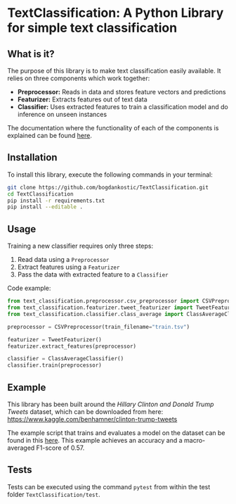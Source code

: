 # TextClassification: A Python Library for simple text classification

## What is it?
The purpose of this library is to make text classification easily available.
It relies on three components which work together: 
- **Preprocessor:** Reads in data and stores feature vectors and predictions
- **Featurizer:** Extracts features out of text data
- **Classifier:** Uses extracted features to train a classification model
and do inference on unseen instances

The documentation where the functionality of each of the components is explained can be found [here](https://bogdankostic.github.io/TextClassification/).

## Installation
To install this library, execute the following commands in your terminal:
```bash
git clone https://github.com/bogdankostic/TextClassification.git
cd TextClassification
pip install -r requirements.txt
pip install --editable .
```

## Usage
Training a new classifier requires only three steps: 
1) Read data using a `Preprocessor` 
2) Extract features using a `Featurizer` 
3) Pass the data with extracted feature to a `Classifier`

Code example:
```python
from text_classification.preprocessor.csv_preprocessor import CSVPreprocessor
from text_classification.featurizer.tweet_featurizer import TweetFeaturizer
from text_classification.classifier.class_average import ClassAverageClassifier

preprocessor = CSVPreprocessor(train_filename="train.tsv")

featurizer = TweetFeaturizer()
featurizer.extract_features(preprocessor)

classifier = ClassAverageClassifier()
classifier.train(preprocessor)
```

## Example
This library has been built around the *Hillary Clinton and Donald Trump Tweets* dataset, which can be downloaded from
here: https://www.kaggle.com/benhamner/clinton-trump-tweets 

The example script that trains and evaluates a model on the dataset can be found in this
[here](https://github.com/bogdankostic/TextClassification/blob/master/examples/Example01_trump_clinton_dataset.py).
This example achieves an accuracy and a macro-averaged F1-score of 0.57.

## Tests
Tests can be executed using the command `pytest` from within 
the test folder `TextClassification/test`.

 
 